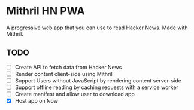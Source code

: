 # Mithril HN PWA

A progressive web app that you can use to read Hacker News. Made with Mithril.

## TODO

- [ ] Create API to fetch data from Hacker News
- [ ] Render content client-side using Mithril
- [ ] Support Users without JavaScript by rendering content server-side
- [ ] Support offline reading by caching requests with a service worker
- [ ] Create manifest and allow user to download app
- [x] Host app on Now
